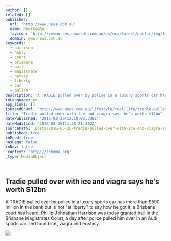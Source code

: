 ```yaml
---
author: []
related: []
publisher:
  url: 'http://www.news.com.au'
  name: NewsComAu
  favicon: 'http://resources.newscdn.com.au/cs/nca/latest/public/img/favicons/favicon.ico'
  domain: www.news.com.au
keywords:
  - harrison
  - hanly
  - court
  - brisbane
  - bail
  - magistrate
  - harvey
  - liberty
  - car
  - police
description: 'A TRADIE pulled over by police in a luxury sports car has more than $590 million in the bank but is not "at liberty" to say how he got it, a Brisbane court has heard. Phillip Johnathan Harrison was today granted bail in the Brisbane Magistrates Court, a day after police pulled him over in an Audi sports car and found ice, viagra and ecstasy.'
inLanguage: en
app_links: []
isBasedOnUrl: 'http://www.news.com.au/lifestyle/real-life/tradie-pulled-over-with-ice-and-viagra-says-hes-worth-12bn/news-story/220923c1e2b6b22afe2701049117a7a8'
title: "Tradie pulled over with ice and viagra says he's worth $12bn"
datePublished: '2016-03-26T12:10:03.336Z'
dateModified: '2016-03-26T11:58:21.362Z'
sourcePath: _posts/2016-03-26-tradie-pulled-over-with-ice-and-viagra-says-hes-worth-dollar12bn.md
published: true
inFeed: true
hasPage: false
inNav: false
_context: 'http://schema.org'
_type: MediaObject

---
```

<article style=""><h1>Tradie pulled over with ice and viagra says he's worth $12bn</h1><p>A TRADIE pulled over by police in a luxury sports car has more than $590 million in the bank but is not "at liberty" to say how he got it, a Brisbane court has heard. Phillip Johnathan Harrison was today granted bail in the Brisbane Magistrates Court, a day after police pulled him over in an Audi sports car and found ice, viagra and ecstasy.</p><img src="http://cdn.newsapi.com.au/image/v1/902695933d2409a8f43afad1f17bd756" /></article>